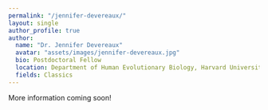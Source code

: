 ```yaml
---
permalink: "/jennifer-devereaux/"
layout: single
author_profile: true
author:
  name: "Dr. Jennifer Devereaux"
  avatar: "assets/images/jennifer-devereaux.jpg"
  bio: Postdoctoral Fellow
  location: Department of Human Evolutionary Biology, Harvard University
  fields: Classics
---
```

More information coming soon!
